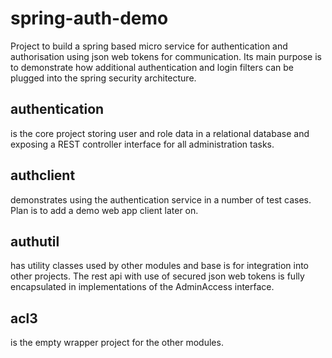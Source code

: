 # spring-auth-demo

Project to build a spring based micro service for authentication and authorisation 
using json web tokens for communication. Its main purpose is to demonstrate how 
additional authentication and login filters can be plugged into the
spring security architecture.

## authentication
is the core project storing user and role data in a relational database and exposing a
REST controller interface for all administration tasks. 

## authclient
demonstrates using the authentication service in a number of test cases. Plan is to add
a demo web app client later on.

## authutil
has utility classes used by other modules and base is for integration into other projects.
The rest api with use of secured json web tokens is fully encapsulated in implementations of
the AdminAccess interface.

## acl3
is the empty wrapper project for the other modules.

